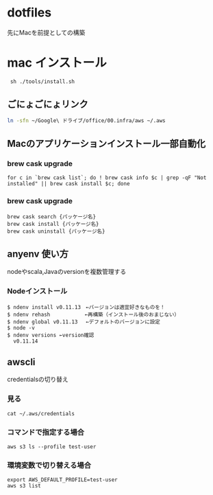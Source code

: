 # dotfiles
先にMacを前提としての構築

# mac インストール
```
 sh ./tools/install.sh
```

## ごにょごにょリンク
```bash
ln -sfn ~/Google\ ドライブ/office/00.infra/aws ~/.aws

```

## Macのアプリケーションインストール一部自動化

### brew cask upgrade
```
for c in `brew cask list`; do ! brew cask info $c | grep -qF "Not installed" || brew cask install $c; done
```
### brew cask upgrade
```
brew cask search {パッケージ名}
brew cask install {パッケージ名}
brew cask uninstall {パッケージ名}
```


## anyenv 使い方
nodeやscala,Javaのversionを複数管理する

### Nodeインストール
```
$ ndenv install v0.11.13　←バージョンは適宜好きなものを！
$ ndenv rehash　　　　　   ←再構築（インストール後のおまじない）
$ ndenv global v0.11.13　 ←デフォルトのバージョンに設定
$ node -v
$ ndenv versions ←version確認
  v0.11.14
```

## awscli
credentialsの切り替え

### 見る
```
cat ~/.aws/credentials 
```

### コマンドで指定する場合
```
aws s3 ls --profile test-user
```

### 環境変数で切り替える場合
```
export AWS_DEFAULT_PROFILE=test-user
aws s3 list
```

